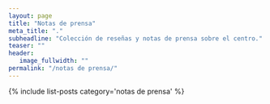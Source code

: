 ```yaml
---
layout: page
title: "Notas de prensa"
meta_title: "."
subheadline: "Colección de reseñas y notas de prensa sobre el centro."
teaser: ""
header:
   image_fullwidth: ""
permalink: "/notas de prensa/"
---
```


{% include list-posts category='notas de prensa' %}